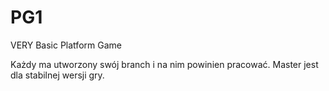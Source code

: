 # PG1
 VERY Basic Platform Game
 
 Każdy ma utworzony swój branch i na nim powinien pracować.
 Master jest dla stabilnej wersji gry.
